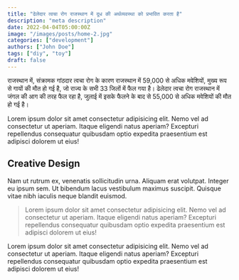 ```yaml
---
title: "ढेलेदार त्वचा रोग राजस्थान में दूध की अर्थव्यवस्था को प्रभावित करता है"
description: "meta description"
date: 2022-04-04T05:00:00Z
image: "/images/posts/home-2.jpg"
categories: ["development"]
authors: ["John Doe"]
tags: ["diy", "toy"]
draft: false
---
```


राजस्थान में, संक्रामक गांठदार त्वचा रोग के कारण राजस्थान में 59,000 से अधिक मवेशियों, मुख्य रूप से गायों की मौत हो गई है, जो राज्य के सभी 33 जिलों में फैल गया है। ढेलेदार त्वचा रोग राजस्थान में जंगल की आग की तरह फैल रहा है, जुलाई में इसके फैलने के बाद से 55,000 से अधिक मवेशियों की मौत हो गई है।

Lorem ipsum dolor sit amet consectetur adipisicing elit. Nemo vel ad consectetur ut aperiam. Itaque eligendi natus aperiam? Excepturi repellendus consequatur quibusdam optio expedita praesentium est adipisci dolorem ut eius!

## Creative Design

Nam ut rutrum ex, venenatis sollicitudin urna. Aliquam erat volutpat. Integer eu ipsum sem. Ut bibendum lacus vestibulum maximus suscipit. Quisque vitae nibh iaculis neque blandit euismod.

> Lorem ipsum dolor sit amet consectetur adipisicing elit. Nemo vel ad consectetur ut aperiam. Itaque eligendi natus aperiam? Excepturi repellendus consequatur quibusdam optio expedita praesentium est adipisci dolorem ut eius!

Lorem ipsum dolor sit amet consectetur adipisicing elit. Nemo vel ad consectetur ut aperiam. Itaque eligendi natus aperiam? Excepturi repellendus consequatur quibusdam optio expedita praesentium est adipisci dolorem ut eius!
